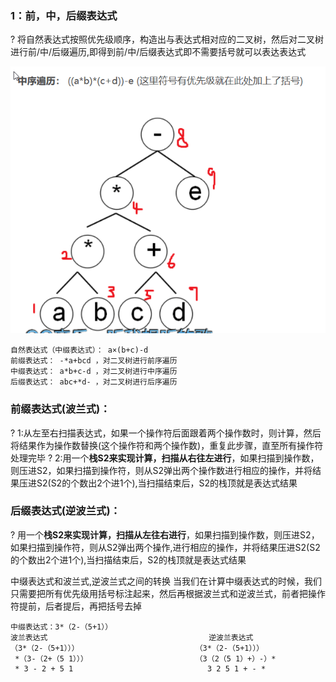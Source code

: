 ### 1：前，中，后缀表达式

?	将自然表达式按照优先级顺序，构造出与表达式相对应的二叉树，然后对二叉树进行前/中/后缀遍历,即得到前/中/后缀表达式即不需要括号就可以表达表达式

[![前中后缀表达式.png](https://github.com/likang315/Algorithms-and-Data-Structures/raw/master/8%EF%BC%9A%E4%BA%8C%E5%8F%89%E6%A0%91%EF%BC%8C%E6%A0%91%E5%92%8C%E6%A3%AE%E6%9E%97/%E5%89%8D%E4%B8%AD%E5%90%8E%E7%BC%80%E8%A1%A8%E8%BE%BE%E5%BC%8F.png?raw=true)](https://github.com/likang315/Algorithms-and-Data-Structures/blob/master/8：二叉树，树和森林/前中后缀表达式.png?raw=true)

```
自然表达式（中缀表达式）： a×(b+c)-d
前缀表达式： -*a+bcd ，对二叉树进行前序遍历
中缀表达式： a*b+c-d ，对二叉树进行中序遍历
后缀表达式： abc+*d- ，对二叉树进行后序遍历
```

### 前缀表达式(波兰式)：

?	1:从左至右扫描表达式，如果一个操作符后面跟着两个操作数时，则计算，然后将结果作为操作数替换(这个操作符和两个操作数)，重复此步骤，直至所有操作符处理完毕 ?	2:用一个**栈S2来实现计算，扫描从右往左进行**，如果扫描到操作数，则压进S2，如果扫描到操作符，则从S2弹出两个操作数进行相应的操作，并将结果压进S2(S2的个数出2个进1个),当扫描结束后，S2的栈顶就是表达式结果

### 后缀表达式(逆波兰式)：

?	用一个**栈S2来实现计算，扫描从左往右进行**，如果扫描到操作数，则压进S2，如果扫描到操作符，则从S2弹出两个操作,进行相应的操作，并将结果压进S2(S2的个数出2个进1个),当扫描结束后，S2的栈顶就是表达式结果

中缀表达式和波兰式,逆波兰式之间的转换 当我们在计算中缀表达式的时候，我们只需要把所有优先级用括号标注起来，然后再根据波兰式和逆波兰式，前者把操作符提前，后者提后，再把括号去掉

```
中缀表达式：3*（2-（5+1））
波兰表达式                                    逆波兰表达式
（3*（2-（5+1）））                          （3*（2-（5+1）））
 *（3-（2+（5 1）））                        （3（2（5 1）+）-）*
 * 3 - 2 + 5 1   			      		    3 2 5 1 + - *  
```
